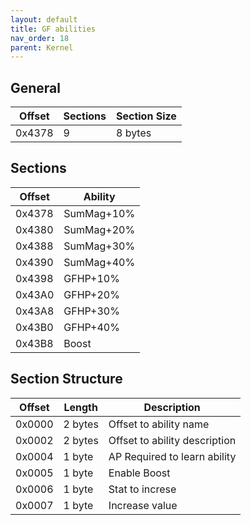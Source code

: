 ```yaml
---
layout: default
title: GF abilities
nav_order: 18
parent: Kernel
---
```


## General

| Offset | Sections | Section Size |
|--------|----------|--------------|
| 0x4378 | 9        | 8 bytes      |

## Sections

| Offset | Ability    |
|--------|------------|
| 0x4378 | SumMag+10% |
| 0x4380 | SumMag+20% |
| 0x4388 | SumMag+30% |
| 0x4390 | SumMag+40% |
| 0x4398 | GFHP+10%   |
| 0x43A0 | GFHP+20%   |
| 0x43A8 | GFHP+30%   |
| 0x43B0 | GFHP+40%   |
| 0x43B8 | Boost      |

## Section Structure

| Offset | Length  | Description                   |
|--------|---------|-------------------------------|
| 0x0000 | 2 bytes | Offset to ability name        |
| 0x0002 | 2 bytes | Offset to ability description |
| 0x0004 | 1 byte  | AP Required to learn ability  |
| 0x0005 | 1 byte  | Enable Boost                  |
| 0x0006 | 1 byte  | Stat to increse               |
| 0x0007 | 1 byte  | Increase value                |